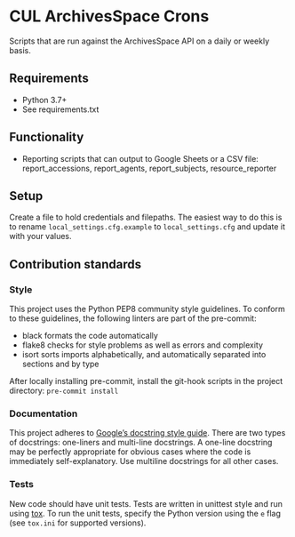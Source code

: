 # CUL ArchivesSpace Crons

Scripts that are run against the ArchivesSpace API on a daily or weekly basis.

## Requirements

* Python 3.7+
* See requirements.txt

## Functionality

* Reporting scripts that can output to Google Sheets or a CSV file: report_accessions, report_agents, report_subjects, resource_reporter

## Setup

Create a file to hold credentials and filepaths. The easiest way to do this is to rename `local_settings.cfg.example` to `local_settings.cfg` and update it with your values.

## Contribution standards

### Style

This project uses the Python PEP8 community style guidelines. To conform to these guidelines, the following linters are part of the pre-commit:

* black formats the code automatically
* flake8 checks for style problems as well as errors and complexity
* isort sorts imports alphabetically, and automatically separated into sections and by type

After locally installing pre-commit, install the git-hook scripts in the project directory: ```pre-commit install```  

### Documentation

This project adheres to [Google’s docstring style guide](https://google.github.io/styleguide/pyguide.html#381-docstrings). There are two types of docstrings: one-liners and multi-line docstrings. A one-line docstring may be perfectly appropriate for obvious cases where the code is immediately self-explanatory. Use multiline docstrings for all other cases.

### Tests

New code should  have unit tests. Tests are written in unittest style and run using [tox](https://tox.readthedocs.io/). To run the unit tests, specify the Python version using the `e` flag (see `tox.ini` for supported versions).